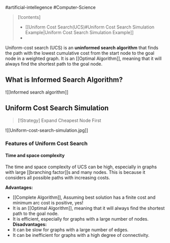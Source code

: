 #artificial-intellegence #Computer-Science 

>[!contents]
>- [[Uniform Cost Search(UCS)#Uniform Cost Search Simulation Example|Uniform Cost Search Simulation Example]]
>- 



Uniform-cost search (UCS) is an **uninformed search algorithm** that finds the path with the lowest cumulative cost from the start node to the goal node in a weighted graph. It is an [[Optimal Algorithm]], meaning that it will always find the shortest path to the goal node.

## What is Informed Search Algorithm?

![[Informed search algorithm]]






## Uniform Cost Search Simulation 

>[!Strategy]
>Expand Cheapest Node First


![[Uniform-cost-search-simulation.jpg]]

### Features of Uniform Cost Search
#### Time and space complexity
The time and space complexity of UCS can be high, especially in graphs with large [[branching factor]]s and many nodes. This is because it considers all possible paths with increasing costs.

**Advantages:**
- [[Complete Algorithm]], Assuming best solution has a finite cost and minimum arc cost is positive, yes!
- It is an [[Optimal Algorithm]], meaning that it will always find the shortest path to the goal node.
- It is efficient, especially for graphs with a large number of nodes.
**Disadvantages:**
- It can be slow for graphs with a large number of edges.
- It can be inefficient for graphs with a high degree of connectivity.